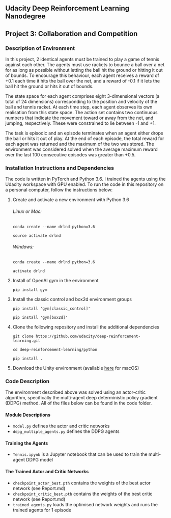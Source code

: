 ## Udacity Deep Reinforcement Learning Nanodegree 
## Project 3: Collaboration and Competition

### Description of Environment

In this project, 2 identical agents must be trained to play a game of tennis against each other. The agents must use rackets to bounce a ball over a net for as long as possible without letting the ball hit the ground or hitting it out of bounds. To encourage this behaviour, each agent receives a reward of +0.1 each time it hits the ball over the net, and a reward of -0.1 if it lets the ball hit the ground or hits it out of bounds.

The state space for each agent comprises eight 3-dimensional vectors (a total of 24 dimensions) corresponding to the position and velocity of the ball and tennis racket. At each time step, each agent observes its own realisation from this state space. The action set contains two continuous numbers that indicate the movement toward or away from the net, and jumping, respectively. These were constrained to lie between -1 and +1.

The task is episodic and an episode terminates when an agent either drops the ball or hits it out of play. At the end of each episode, the total reward for each agent was returned and the maximum of the two was stored. The environment was considered solved when the average maximum reward over the last 100 consecutive episodes was greater than +0.5.


### Installation Instructions and Dependencies

The code is written in PyTorch and Python 3.6. I trained the agents using the Udacity workspace with GPU enabled. To run the code in this repository on a personal computer, follow the instructions below:

1. Create and activate a new environment with Python 3.6
    
   ###### Linux or Mac:
   
    `conda create --name drlnd python=3.6`
    
    `source activate drlnd`

   ###### Windows:

    `conda create --name drlnd python=3.6`
    
    `activate drlnd`

1. Install of OpenAI gym in the environment

   `pip install gym`
 
1. Install the classic control and box2d environment groups

   `pip install 'gym[classic_control]'`
   
   `pip install 'gym[box2d]'`

1. Clone the following repository and install the additional dependencies

   `git clone https://github.com/udacity/deep-reinforcement-learning.git`
   
   `cd deep-reinforcement-learning/python`
   
   `pip install .`

1. Download the Unity environment (available [here](https://s3-us-west-1.amazonaws.com/udacity-drlnd/P2/Reacher/Reacher.app.zip) for macOS)


### Code Description

The environment described above was solved using an actor-critic algorithm, specifically the multi-agent deep deterministic policy gradient (DDPG) method. All of the files below can be found in the code folder.

#### Module Descriptions

- `model.py` defines the actor and critic networks
- `ddpg_multiple_agents.py` defines the DDPG agents

#### Training the Agents

- `Tennis.ipynb` is a Jupyter notebook that can be used to train the multi-agent DDPG model

#### The Trained Actor and Critic Networks

- `checkpoint_actor_best.pth` contains the weights of the best actor network (see Report.md)
- `checkpoint_critic_best.pth` contains the weights of the best critic network (see Report.md)
- `trained_agents.py` loads the optimised network weights and runs the trained agents for 1 episode

   

